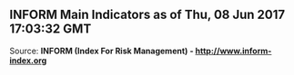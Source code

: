 ## INFORM Main Indicators as of Thu, 08 Jun 2017 17:03:32 GMT

Source: **INFORM (Index For Risk Management) - http://www.inform-index.org**